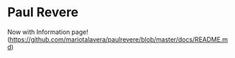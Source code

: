 Paul Revere
==========

Now with Information page!(https://github.com/mariotalavera/paulrevere/blob/master/docs/README.md)
